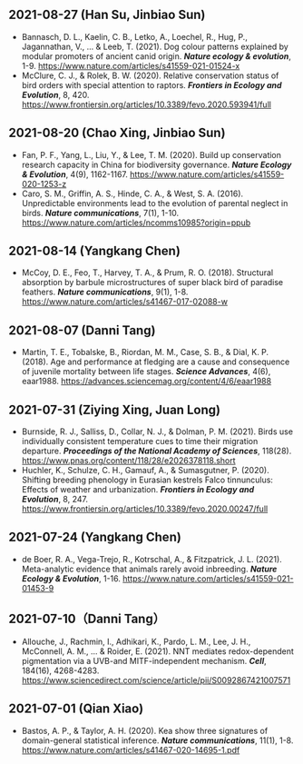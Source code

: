 ## 2021-08-27 (Han Su, Jinbiao Sun)
- Bannasch, D. L., Kaelin, C. B., Letko, A., Loechel, R., Hug, P., Jagannathan, V., ... & Leeb, T. (2021). Dog colour patterns explained by modular promoters of ancient canid origin. ***Nature ecology & evolution***, 1-9. https://www.nature.com/articles/s41559-021-01524-x
- McClure, C. J., & Rolek, B. W. (2020). Relative conservation status of bird orders with special attention to raptors. ***Frontiers in Ecology and Evolution***, 8, 420. https://www.frontiersin.org/articles/10.3389/fevo.2020.593941/full

## 2021-08-20 (Chao Xing, Jinbiao Sun)
- Fan, P. F., Yang, L., Liu, Y., & Lee, T. M. (2020). Build up conservation research capacity in China for biodiversity governance. ***Nature Ecology & Evolution***, 4(9), 1162-1167. https://www.nature.com/articles/s41559-020-1253-z
- Caro, S. M., Griffin, A. S., Hinde, C. A., & West, S. A. (2016). Unpredictable environments lead to the evolution of parental neglect in birds. ***Nature communications***, 7(1), 1-10. https://www.nature.com/articles/ncomms10985?origin=ppub

## 2021-08-14 (Yangkang Chen)
- McCoy, D. E., Feo, T., Harvey, T. A., & Prum, R. O. (2018). Structural absorption by barbule microstructures of super black bird of paradise feathers. ***Nature communications***, 9(1), 1-8. https://www.nature.com/articles/s41467-017-02088-w

## 2021-08-07 (Danni Tang)
- Martin, T. E., Tobalske, B., Riordan, M. M., Case, S. B., & Dial, K. P. (2018). Age and performance at fledging are a cause and consequence of juvenile mortality between life stages. ***Science Advances***, 4(6), eaar1988. https://advances.sciencemag.org/content/4/6/eaar1988

## 2021-07-31 (Ziying Xing, Juan Long)
- Burnside, R. J., Salliss, D., Collar, N. J., & Dolman, P. M. (2021). Birds use individually consistent temperature cues to time their migration departure. ***Proceedings of the National Academy of Sciences***, 118(28). https://www.pnas.org/content/118/28/e2026378118.short
- Huchler, K., Schulze, C. H., Gamauf, A., & Sumasgutner, P. (2020). Shifting breeding phenology in Eurasian kestrels Falco tinnunculus: Effects of weather and urbanization. ***Frontiers in Ecology and Evolution***, 8, 247. https://www.frontiersin.org/articles/10.3389/fevo.2020.00247/full

## 2021-07-24 (Yangkang Chen)
- de Boer, R. A., Vega-Trejo, R., Kotrschal, A., & Fitzpatrick, J. L. (2021). Meta-analytic evidence that animals rarely avoid inbreeding. ***Nature Ecology & Evolution***, 1-16. https://www.nature.com/articles/s41559-021-01453-9

## 2021-07-10（Danni Tang）
- Allouche, J., Rachmin, I., Adhikari, K., Pardo, L. M., Lee, J. H., McConnell, A. M., ... & Roider, E. (2021). NNT mediates redox-dependent pigmentation via a UVB-and MITF-independent mechanism. ***Cell***, 184(16), 4268-4283. https://www.sciencedirect.com/science/article/pii/S0092867421007571

## 2021-07-01 (Qian Xiao)
- Bastos, A. P., & Taylor, A. H. (2020). Kea show three signatures of domain-general statistical inference. ***Nature communications***, 11(1), 1-8. https://www.nature.com/articles/s41467-020-14695-1.pdf
